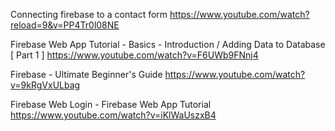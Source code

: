 Connecting firebase to a contact form https://www.youtube.com/watch?reload=9&v=PP4Tr0l08NE

Firebase Web App Tutorial - Basics - Introduction / Adding Data to Database [ Part 1 ] https://www.youtube.com/watch?v=F6UWb9FNnj4

Firebase - Ultimate Beginner's Guide https://www.youtube.com/watch?v=9kRgVxULbag

Firebase Web Login - Firebase Web App Tutorial https://www.youtube.com/watch?v=iKlWaUszxB4
